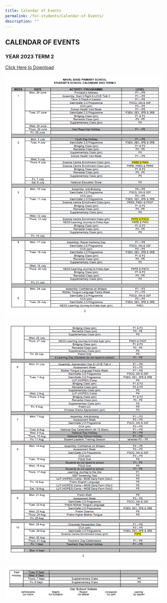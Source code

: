 ```yaml
---
title: Calendar of Events
permalink: /for-students/Calendar-of-Events/
description: ""
---
```

## CALENDAR OF EVENTS

### YEAR 2023 TERM 2
[Click Here to Download](/files/School%20Calendar/student%20calendar%20of%20activities%20for%20term%203%202023.pdf)

![](/images/FOR%20STUDENTS/Calendar%20of%20Events/2023%20term%203%20calendar%20pic%201.PNG)

![](/images/FOR%20STUDENTS/Calendar%20of%20Events/2023%20term%203%20calendar%20pic%202.PNG)

![](/images/FOR%20STUDENTS/Calendar%20of%20Events/2023%20term%203%20calendar%20pic%203.PNG)